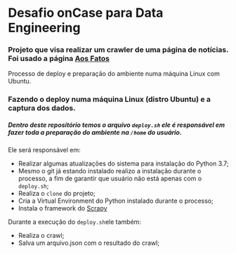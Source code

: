 # Desafio onCase para Data Engineering
### Projeto que visa realizar um crawler de uma página de notícias. Foi usado a página [Aos Fatos](https://www.aosfatos.org)

Processo de deploy e preparação do ambiente numa máquina Linux com Ubuntu.
### Fazendo o deploy numa máquina Linux (distro Ubuntu) e a captura dos dados.
##### Dentro deste repositório temos o arquivo `deploy.sh` ele é responsável em fazer toda a preparação do ambiente na `/home` do usuário.

Ele será responsável em:
- Realizar algumas atualizações do sistema para instalação do Python 3.7;
- Mesmo o git já estando instalado realizo a instalação durante o processo, a fim de garantir que usuário não está apenas com o `deploy.sh`;
- Realiza o `clone` do projeto;
- Cria a Virtual Environment do Python instalado durante o processo;
- Instala o framework do [Scrapy](https://scrapy.org/)

Durante a execução do `deploy.sh`ele também:
- Realiza o crawl;
- Salva um arquivo.json com o resultado do crawl;
